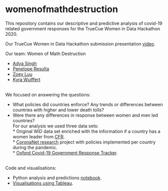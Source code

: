 # womenofmathdestruction

This repository contains our descriptive and predictive analysis of covid-19 related government responses for the TrueCue Women in Data Hackathon 2020.

Our TrueCue Women in Data Hackathon submission presentation [video](https://vimeo.com/473112297).

Our team: Women of Math Destruction
* [Adya Singh](https://www.linkedin.com/in/adya-singh/)
* [Penelope Resulta](https://www.linkedin.com/in/penelope-dawn-resulta-1704833b/)
* [Zoey Luu](https://www.linkedin.com/in/zoey-luu-9b069a144/)
* [Kyra Wulffert](https://www.linkedin.com/in/kyrawulffert/)

<br>We focused on answering the questions:
* What policies did countries enforce? Any trends or differences between countries with higher and lower death tolls?
* Were there any differences in response between women and men led countries?
<br>For our analysis we used three data sets:
<br>* Original WiD data set enriched with the information if a country has a women leader from [CFR](https://www.cfr.org/article/womens-power-index).
<br>* [CoronaNet research](https://www.coronanet-project.org/index.html) project with policies implemented per country during the pandemic.
<br>* [Oxford Covid-19 Government Response Tracker](https://github.com/OxCGRT).

<br>Code and visualisations:
* Python analysis and predictions [notebook](https://github.com/kwulffert/womenofmathdestruction/blob/main/womenofmathdestruction_covid_exploration_prediction.html).
* [Visualisations using Tableau](https://github.com/kwulffert/womenofmathdestruction/blob/main/womenofmathdestruction_covid_exploration_prediction.html).



